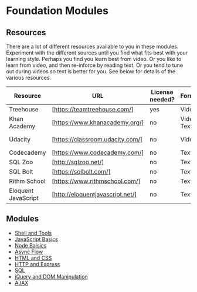 # Foundation Modules

## Resources

There are a lot of different resources available to you in these modules. Experiment with the different sources until you find what fits best with your learning style. Perhaps you find you learn best from video. Or you like to learn from video, and then re-inforce by reading text. Or you tend to tune out during videos so text is better for you. See below for details of the various resources.

| Resource            | URL                                  | License needed? | Format       | Exercises    |
| ------------------- | ------------------------------------ | --------------- | ------------ | ------------ |
| Treehouse           | [https://teamtreehouse.com/]         | yes             | Video        | Interactive  |
| Khan Academy        | [https://www.khanacademy.org/]       | no              | Video / Text | Interactive  |
| Udacity             | [https://classroom.udacity.com/]     | no              | Video        | Video / Text |
| Codecademy          | [https://www.codecademy.com/]        | no              | Text         | Interactive  |
| SQL Zoo             | [http://sqlzoo.net/]                 | no              | Text         | Interactive  |
| SQL Bolt            | [https://sqlbolt.com/]               | no              | Text         | Interactive  |
| Rithm School        | [https://www.rithmschool.com/]       | no              | Text         | Text         |
| Eloquent JavaScript | [http://eloquentjavascript.net/]     | no              | Text         | Text         |

## Modules

* [Shell and Tools](/Phases/Foundations/Modules/01-shell-and-tools/README.md)
* [JavaScript Basics](/Phases/Foundations/Modules/02-javascript-basics/README.md)
* [Node Baisics](/Phases/Foundations/Modules/03-node-basics/README.md)
* [Async Flow](/Phases/Foundations/Modules/04-async-flow/README.md)
* [HTML and CSS](/Phases/Foundations/Modules/05-html-and-css/README.md)
* [HTTP and Express](/Phases/Foundations/Modules/06-http-and-express/README.md)
* [SQL](/Phases/Foundations/Modules/07-sql/README.md)
* [jQuery and DOM Manipulation](/Phases/Foundations/Modules/08-jquery-and-dom-manipulation/README.md)
* [AJAX](/Phases/Foundations/Modules/09-ajax/README.md)
